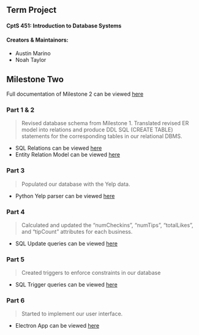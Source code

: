 ## Term Project 
#### CptS 451: Introduction to Database Systems
#### Creators & Maintainors:
- Austin Marino
- Noah Taylor 
## 

## Milestone Two
Full documentation of Milestone 2 can be viewed [here](./ReadMe.pdf)
### Part 1 & 2
> Revised database schema from Milestone 1.
> Translated revised ER model into relations and produce DDL SQL (CREATE TABLE) statements for the corresponding tables in our relational DBMS.
- SQL Relations can be viewed [here](./SQL/AbracaData_RELATIONS_v2.sql)
- Entity Relation Model can be viewed [here](./AbracaData_ER_v2.pdf)

### Part 3
> Populated our database with the Yelp data.
- Python Yelp parser can be viewed [here](./JSON_Parser/)

### Part 4
> Calculated and updated the “numCheckins”, “numTips”, “totalLikes”, and “tipCount” attributes for each business.
- SQL Update queries can be viewed [here](./SQL/AbracaData_UPDATE_v2.sql)

### Part 5
> Created triggers to enforce constraints in our database
- SQL Trigger queries can be viewed [here](./SQL/AbracaData_TRIGGER_v2.sql)

### Part 6
> Started to implement our user interface.
- Electron App can be viewed [here](./App/)
